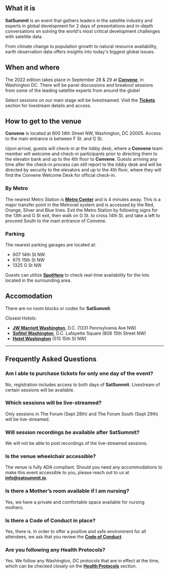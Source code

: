 ## What it is
**SatSummit** is an event that gathers leaders in the satellite industry and experts in global development for 2 days of presentations and in-depth conversations on solving the world's most critical development challenges with satellite data.

From climate change to population growth to natural resource availability, earth observation data offers insights into today's biggest global issues.

## When and where

The 2022 edition takes place in September 28 & 29 at [**Convene**](https://convene.com/locations/washington-dc/600-14th-street-nw/), in Washington DC. There will be panel discussions and breakout sessions from some of the leading satellite experts from around the globe!

Select sessions on our main stage will be livestreamed. Visit the [**Tickets**](https://2022.satsummit.io/tickets) section for livestream details and access.

<div id="location-map"></div>

## How to get to the venue

**Convene** is located at 600 14th Street NW, Washington, DC 20005. Access to the main entrance is between F St. and G St.

Upon arrival, guests will check-in at the lobby desk, where a **Convene** team member will welcome and check-in participants prior to directing them to the elevator bank and up to the 4th floor to **Convene**. Guests arriving any time after the check-in process can still report to the lobby desk and will be directed by security to the elevators and up to the 4th floor, where they will find the Convene Welcome Desk for official check-in.

### By Metro

The nearest Metro Station is [**Metro Center**](https://www.wmata.com/rider-guide/stations/metro-center.cfm) and is 4 minutes away. This is a major transfer point in the Metrorail system and is accessed by the Red, Orange, Silver and Blue lines. Exit the Metro Station by following signs for the 13th and G St exit, then walk on G St. to cross 14th St. and take a left to proceed South to the main entrance of Convene.

### Parking

The nearest parking garages are located at:
- 607 14th St NW
- 675 15th St NW
- 1325 G St NW

Guests can utilize [**SpotHero**](https://spothero.com/search?latitude=38.8976548&longitude=-77.0322736&search_string=600%2014th%20St%20NW%2C%20Washington%2C%20DC%2C%20USA) to check real-time availability for the lots located in the surrounding area.

## Accomodation

There are no room blocks or codes for **SatSummit**.

Closest Hotels: 
- [**JW Marriott Washington**](https://www.marriott.com/en-us/hotels/wasjw-jw-marriott-washington-dc/overview/), D.C. (1331 Pennsylvania Ave NW)
- [**Sofitel Washington**](https://www.sofitel-washington-dc.com/), D.C. Lafayette Square (806 15th Street NW)
- [**Hotel Washington**](https://www.thehotelwashington.com/) (515 15th St NW)

---

## Frequently Asked Questions

### Am I able to purchase tickets for only one day of the event?

No, registration includes access to both days of **SatSummit**. Livestream of certain sessions will be available.

### Which sessions will be live-streamed?

Only sessions in The Forum (Sept 28th) and The Forum South (Sept 29th) will be live-streamed.

### Will session recordings be available after **SatSummit**?

We will not be able to post recordings of the live-streamed sessions.

### Is the venue wheelchair accessible?

The venue is fully ADA compliant. Should you need any accommodations to make this event accessible to you, please reach out to us at [**info@satsummit.io**](mailto:info@satsummit.io).

### Is there a Mother’s room available if I am nursing?

Yes, we have a private and comfortable space available for nursing mothers.

### Is there a Code of Conduct in place?

Yes, there is. In order to offer a positive and safe environment for all attendees, we ask that you review the **[Code of Conduct](/code-of-conduct)**.

### Are you following any Health Protocols?

Yes. We follow any Washington, DC protocols that are in effect at the time, which can be checked closely on the **[Health Protocols](/health-protocols)** section.


